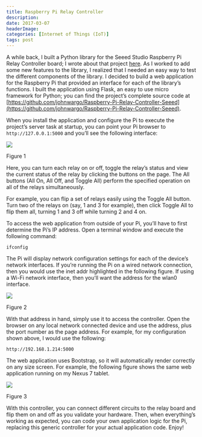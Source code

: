 ```yaml
---
title: Raspberry Pi Relay Controller
description: 
date: 2017-03-07
headerImage: 
categories: [Internet of Things (IoT)]
tags: post
---
```


A while back, I built a Python library for the Seeed Studio Raspberry Pi Relay Controller board; I wrote about that project [here](index.php?option=com_content&view=article&id=483:using-the-seeed-studio-raspberry-pi-relay-board&catid=41:microcontrollers-single-board-computers&Itemid=458). As I worked to add some new features to the library, I realized that I needed an easy way to test the different components of the library. I decided to build a web application for the Raspberry Pi that provided an interface for each of the library’s functions. I built the application using Flask, an easy to use micro framework for Python; you can find the project’s complete source code at [https://github.com/johnwargo/Raspberry-Pi-Relay-Controller-Seeed](https://github.com/johnwargo/Raspberry-Pi-Relay-Controller-Seeed).

When you install the application and configure the Pi to execute the project’s server task at startup, you can point your Pi browser to `http://127.0.0.1:5000` and you’ll see the following interface:

![](/images/stories/2017/pi-relay-controller-01.png)

Figure 1

Here, you can turn each relay on or off, toggle the relay’s status and view the current status of the relay by clicking the buttons on the page. The All buttons (All On, All Off, and Toggle All) perform the specified operation on all of the relays simultaneously.

For example, you can flip a set of relays easily using the Toggle All button. Turn two of the relays on (say, 1 and 3 for example), then click Toggle All to flip them all, turning 1 and 3 off while turning 2 and 4 on.

To access the web application from outside of your Pi, you’ll have to first determine the Pi’s IP address. Open a terminal window and execute the following command:

    ifconfig

The Pi will display network configuration settings for each of the device’s network interfaces. If you’re running the Pi on a wired network connection, then you would use the inet addr highlighted in the following figure. If using a Wi-Fi network interface, then you’ll want the address for the wlan0 interface.

![](/images/stories/2017/pi-relay-controller-02.png)

Figure 2

With that address in hand, simply use it to access the controller. Open the browser on any local network connected device and use the address, plus the port number as the page address. For example, for my configuration shown above, I would use the following:

    http://192.168.1.214:5000

The web application uses Bootstrap, so it will automatically render correctly on any size screen. For example, the following figure shows the same web application running on my Nexus 7 tablet.

![](/images/stories/2017/pi-relay-controller-03.png)

Figure 3

With this controller, you can connect different circuits to the relay board and flip them on and off as you validate your hardware. Then, when everything’s working as expected, you can code your own application logic for the Pi, replacing this generic controller for your actual application code. Enjoy!